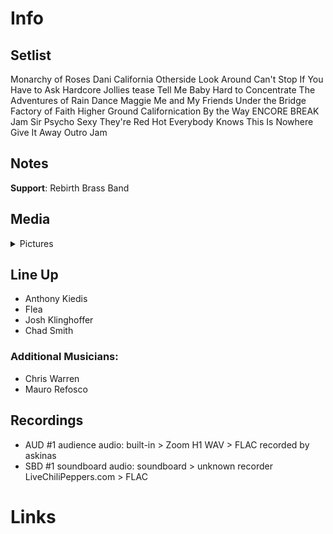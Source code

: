 # Info

## Setlist

Monarchy of Roses
Dani California
Otherside
Look Around
Can't Stop
If You Have to Ask
Hardcore Jollies tease
Tell Me Baby
Hard to Concentrate
The Adventures of Rain Dance Maggie
Me and My Friends
Under the Bridge
Factory of Faith
Higher Ground
Californication
By the Way
ENCORE BREAK
Jam
Sir Psycho Sexy
They're Red Hot
Everybody Knows This Is Nowhere
Give It Away
Outro Jam

## Notes

**Support**: Rebirth Brass Band

## Media 

<details>
  <summary>Pictures</summary>
  <!--<img alt="Setlist" title="Setlist" src="_.jpg" height="200" />
  <img alt="Flyer" title="Flyer" src="_.jpg" height="200" />-->
</details>

## Line Up

* Anthony Kiedis
* Flea
* Josh Klinghoffer
* Chad Smith

### Additional Musicians:

* Chris Warren  
* Mauro Refosco

## Recordings

* AUD #1 audience audio: built-in > Zoom H1 WAV > FLAC recorded by askinas
* SBD #1 soundboard audio: soundboard > unknown recorder LiveChiliPeppers.com > FLAC

# Links